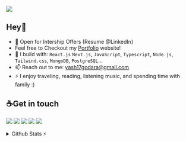 <p align="left"> 
  <img src="https://komarev.com/ghpvc/?username=y17godara&label=Profile%20views&color=0e75b6&style=flat" />
</p>

## Hey👋 

- 🏢 Open for Intership Offers (Resume @LinkedIn)
- Feel free to Checkout my [Portfolio](https://y-g.tech) website!
- 🧰 I build with: `React.js` `Next.js`, `JavaScript`, `Typescript`, `Node.js`, `Tailwind.css`, `MongoDB`, `PostgreSQL`...
- 📫 Reach out to me: yash17godara@gmail.com
- ⚡ I enjoy traveling, reading, listening music, and spending time with family :)

## ☕Get in touch

[<img src="https://skillicons.dev/icons?i=linkedin"/>](https://www.twitter.com/y17godara)
[<img src="https://skillicons.dev/icons?i=twitter"/>](https://www.twitter.com/y17godara)
[<img src="https://skillicons.dev/icons?i=github"/>](https://github.com/y17godara)
[<img src="https://skillicons.dev/icons?i=discord"/>](https://discord.gg/FahhNxkaue)
[<img src="https://skillicons.dev/icons?i=gitlab"/>](https://gitlab.com/y17godara)



<details>
  <summary>Github Stats ⚡</summary>
</br></br>
  <a href="#"> <img align="center" src="https://github-readme-streak-stats.herokuapp.com/?user=y17godara&&theme=tokyonight" alt="y17godara" /></a>
</br></br>
  <a href="#"><img src="https://github-readme-stats.vercel.app/api?username=y17godara&theme=blueberry&count_private=true&hide_border=true&line_height=20" alt="Github stats"></a>
  <a href="#"><img src="https://github-readme-stats.vercel.app/api/top-langs/?username=y17godara&layout=compact&theme=blueberry&count_private=true&hide_border=true" alt="Top Langs"></a>
</details>
